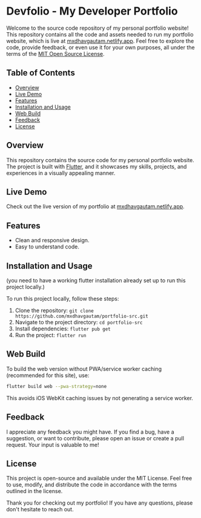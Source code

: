 # Devfolio - My Developer Portfolio

Welcome to the source code repository of my personal portfolio website! This repository contains all the code and assets needed to run my portfolio website, which is live at [mxdhavgautam.netlify.app](https://mxdhavgautam.netlify.app/). Feel free to explore the code, provide feedback, or even use it for your own purposes, all under the terms of the [MIT Open Source License](LICENSE).

## Table of Contents

- [Overview](#overview)
- [Live Demo](#live-demo)
- [Features](#features)
- [Installation and Usage](#installation-and-usage)
- [Web Build](#web-build)
- [Feedback](#feedback)
- [License](#license)

## Overview

This repository contains the source code for my personal portfolio website. The project is built with [Flutter](https://flutter.dev), and it showcases my skills, projects, and experiences in a visually appealing manner.

## Live Demo

Check out the live version of my portfolio at [mxdhavgautam.netlify.app](https://mxdhavgautam.netlify.app/).

## Features

- Clean and responsive design.
- Easy to understand code.

## Installation and Usage

(you need to have a working flutter installation already set up to run this project locally.)

To run this project locally, follow these steps:

1. Clone the repository: `git clone https://github.com/mxdhavgautam/portfolio-src.git`
2. Navigate to the project directory: `cd portfolio-src`
3. Install dependencies: `flutter pub get`
4. Run the project: `flutter run`

## Web Build

To build the web version without PWA/service worker caching (recommended for this site), use:

```bash
flutter build web --pwa-strategy=none
```

This avoids iOS WebKit caching issues by not generating a service worker.

## Feedback

I appreciate any feedback you might have. If you find a bug, have a suggestion, or want to contribute, please open an issue or create a pull request. Your input is valuable to me!

## License

This project is open-source and available under the MIT License. Feel free to use, modify, and distribute the code in accordance with the terms outlined in the license.

Thank you for checking out my portfolio! If you have any questions, please don't hesitate to reach out.

